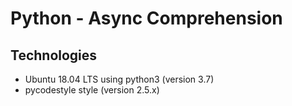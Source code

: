 # Python - Async Comprehension

## Technologies

* Ubuntu 18.04 LTS using python3 (version 3.7)
* pycodestyle style (version 2.5.x)

